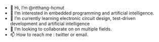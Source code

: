 - 👋 Hi, I’m @ntthang-hcmut
- 👀 I’m interested in embedded programming and artificial intelligence.
- 🌱 I’m currently learning electronic circuit design, test-driven development and artificial intelligence
- 💞️ I’m looking to collaborate on on multiple fields.
- 📫 How to reach me : twitter or email.

<!---
ntthang-hcmut/ntthang-hcmut is a ✨ special ✨ repository because its `README.md` (this file) appears on your GitHub profile.
You can click the Preview link to take a look at your changes.
--->
